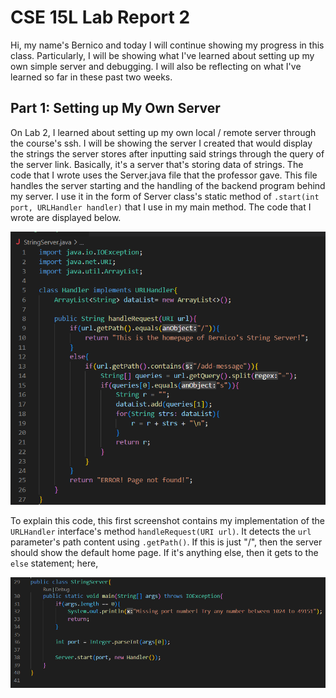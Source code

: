 # CSE 15L Lab Report 2

Hi, my name's Bernico and today I will continue showing my progress in this class. Particularly, I will be showing what I've learned about setting up my own simple server and debugging. I will also be reflecting on what I've learned so far in these past two weeks.

## Part 1: Setting up My Own Server

On Lab 2, I learned about setting up my own local / remote server through the course's ssh. I will be showing the server I created that would display the strings the server stores after inputting said strings through the query of the server link. Basically, it's a server that's storing data of strings. The code that I wrote uses the Server.java file that the professor gave. This file handles the server starting and the handling of the backend program behind my server. I use it in the form of Server class's static method of `.start(int port, URLHandler handler)` that I use in my main method. The code that I wrote are displayed below.

![Image](Images/StringServerCode1.png)

To explain this code, this first screenshot contains my implementation of the `URLHandler` interface's method `handleRequest(URI url)`. It detects the `url` parameter's path content using `.getPath()`. If this is just "/", then the server should show the default home page. If it's anything else, then it gets to the `else` statement; here, 

![Image](Images/StringServerCode2.png)

